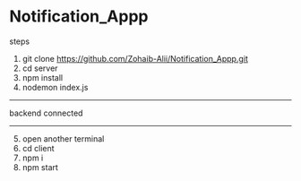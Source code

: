 # Notification_Appp
steps
1) git clone https://github.com/Zohaib-Alii/Notification_Appp.git 
2) cd server 
3) npm install 
4) nodemon index.js
********
backend connected
********
5) open another terminal 
6) cd client 
7) npm i 
8) npm start 
